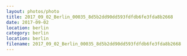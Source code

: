 ```yaml
---
layout: photos/photo
title: 2017_09_02_Berlin_00035_8d5b2dd90dd593fdfdb6fe3fda8b2668
date: 2017-09-02
location: berlin
category: berlin
location: berlin
filename: 2017_09_02_Berlin_00035_8d5b2dd90dd593fdfdb6fe3fda8b2668
---
```

